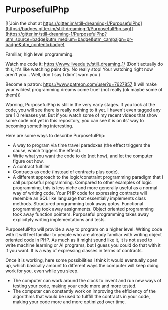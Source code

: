 # PurposefulPhp

[![Join the chat at https://gitter.im/still-dreaming-1/PurposefulPhp](https://badges.gitter.im/still-dreaming-1/PurposefulPhp.svg)](https://gitter.im/still-dreaming-1/PurposefulPhp?utm_source=badge&utm_medium=badge&utm_campaign=pr-badge&utm_content=badge)

Familiar, high level programming.

Watch me code it: https://www.liveedu.tv/still_dreaming_1/ (Don't actually do this, it's like watching paint dry. No really stop! Your watching right now aren't you... Well, don't say I didn't warn you.)

Become a patron: https://www.patreon.com/user?u=7627857 (I will make your wildest programming dreams come true! (not really (ok maybe some of them)))

Warning, PurposefulPhp is still in the very early stages. If you look at the code, you will see there is really nothing to it yet. I haven't even tagged any pre 1.0 releases yet. But if you watch some of my recent videos that show some code not yet in this repository, you can see it is on its' way to becoming something interesting.

Here are some ways  to describe PurposefulPhp:

* A way to program via time travel paradoxes (the effect triggers the cause, which triggers the effect).
* Write what you want the code to do (not how), and let the computer figure out how.
* A contract fulfiller
* Contracts as code (instead of contracts plus code).
* A different approach to the logic/constraint programming paradigm that I call purposeful programming. Compared to other examples of logic programming, this is less niche and more generally useful as a normal way of writing code. Your PHP code for expressing contracts will resemble an SQL like language that essentially implements class methods. Structured programming took away gotos. Functional programming took away assignments. Object oriented programming took away function pointers. Purposeful programming takes away explicityly writing implementations and tests.

PurposefulPhp will provide a way to program on a higher level. Writing code with it will feel familiar to people who are already familiar with writing object oriented code in PHP. As much as it might sound like it, it is not used to write machine learning or AI programs, but I guess you could do that with it if you want. It is a way of expressing classes in terms of contracts.

Once it is working, here some possibilities I think it would eventually open up, which basically amount to different ways the computer will keep doing work for you, even while you sleep.

* The computer can work around the clock to invent and run new ways of testing your code, making your code more and more tested.
* The computer can constantly work on improving the efficiency of the algorithms that would be used to fulffill the contracts in your code, making your code more and more optimized over time.
